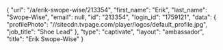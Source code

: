 {
    "url": "\/a\/erik-swope-wise\/213354",
    "first_name": "Erik",
    "last_name": "Swope-Wise",
    "email": null,
    "id": "213354",
    "login_id": "1759121",
    "data": {
        "profilePhoto": "\/\/sitecdn.tvpage.com\/player\/logos\/default_profile.jpg",
        "job_title": "Shoe Lead"
    },
    "type": "captivate",
    "layout": "ambassador",
    "title": "Erik Swope-Wise"
}